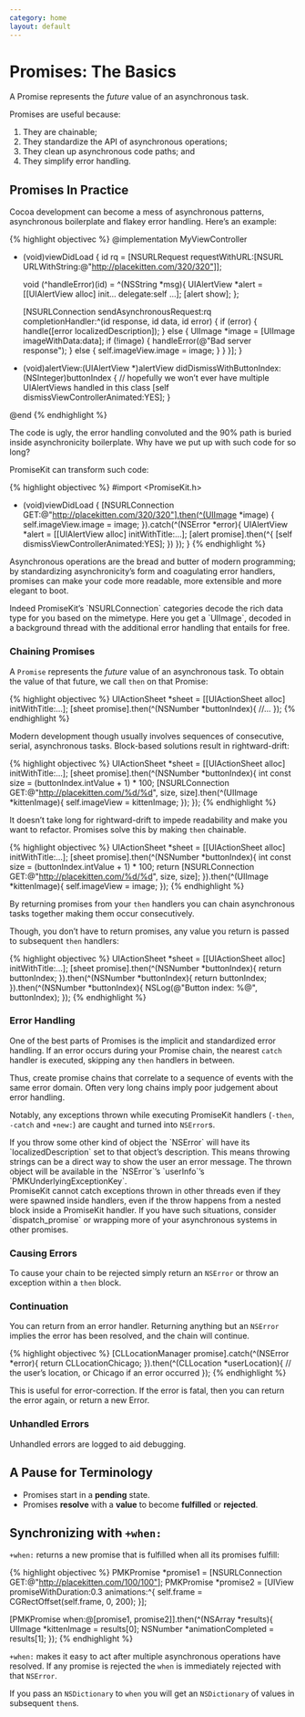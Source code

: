 ```yaml
---
category: home
layout: default
---
```


# Promises: The Basics

A Promise represents the *future* value of an asynchronous task.

Promises are useful because:

1. They are chainable;
2. They standardize the API of asynchronous operations;
3. They clean up asynchronous code paths; and
4. They simplify error handling.


## Promises In Practice

Cocoa development can become a mess of asynchronous patterns, asynchronous boilerplate and flakey error handling. Here’s an example:

{% highlight objectivec %}
@implementation MyViewController

- (void)viewDidLoad {
    id rq = [NSURLRequest requestWithURL:[NSURL URLWithString:@"http://placekitten.com/320/320"]];

    void (^handleError)(id) = ^(NSString *msg){
        UIAlertView *alert = [[UIAlertView alloc] init… delegate:self …];
        [alert show];
    };

    [NSURLConnection sendAsynchronousRequest:rq completionHandler:^(id response, id data, id error) {
        if (error) {
            handle([error localizedDescription]);
        } else {
            UIImage *image = [UIImage imageWithData:data];
            if (!image) {
                handleError(@"Bad server response");
            } else {
                self.imageView.image = image;
            }
        }
    }];
}

- (void)alertView:(UIAlertView *)alertView didDismissWithButtonIndex:(NSInteger)buttonIndex {
    // hopefully we won’t ever have multiple UIAlertViews handled in this class
    [self dismissViewControllerAnimated:YES];
}

@end
{% endhighlight %}

The code is ugly, the error handling convoluted and the 90% path is buried inside asynchronicity boilerplate. Why have we put up with such code for so long?

PromiseKit can transform such code:

{% highlight objectivec %}
#import <PromiseKit.h>

- (void)viewDidLoad {
    [NSURLConnection GET:@"http://placekitten.com/320/320"].then(^(UIImage *image) {
        self.imageView.image = image;
    }).catch(^(NSError *error){
        UIAlertView *alert = [[UIAlertView alloc] initWithTitle:…];
        [alert promise].then(^{
            [self dismissViewControllerAnimated:YES];
        })
    });
}
{% endhighlight %}

Asynchronous operations are the bread and butter of modern programming; by standardizing asynchronicity’s form and coagulating error handlers, promises can make your code more readable, more extensible and more elegant to boot.

<aside>Indeed PromiseKit’s `NSURLConnection` categories decode the rich data type for you based on the mimetype. Here you get a `UIImage`, decoded in a background thread with the additional error handling that entails for free.</aside>


### Chaining Promises

A `Promise` represents the *future* value of an asynchronous task. To obtain the value of that future, we call `then` on that Promise:

{% highlight objectivec %}
UIActionSheet *sheet = [[UIActionSheet alloc] initWithTitle:…];
[sheet promise].then(^(NSNumber *buttonIndex){
    //…
});
{% endhighlight %}

Modern development though usually involves sequences of consecutive, serial, asynchronous tasks. Block-based solutions result in rightward-drift:

{% highlight objectivec %}
UIActionSheet *sheet = [[UIActionSheet alloc] initWithTitle:…];
[sheet promise].then(^(NSNumber *buttonIndex){
    int const size = (buttonIndex.intValue + 1) * 100;
    [NSURLConnection GET:@"http://placekitten.com/%d/%d", size, size].then(^(UIImage *kittenImage){
        self.imageView = kittenImage;
    });
});
{% endhighlight %}

It doesn’t take long for rightward-drift to impede readability and make you want to refactor. Promises solve this by making `then` chainable.

{% highlight objectivec %}
UIActionSheet *sheet = [[UIActionSheet alloc] initWithTitle:…];
[sheet promise].then(^(NSNumber *buttonIndex){
    int const size = (buttonIndex.intValue + 1) * 100;
    return [NSURLConnection GET:@"http://placekitten.com/%d/%d", size, size];
}).then(^(UIImage *kittenImage){
    self.imageView = image;
});
{% endhighlight %}

By returning promises from your `then` handlers you can chain asynchronous tasks together making them occur consecutively.

Though, you don’t have to return promises, any value you return is passed to subsequent `then` handlers:

{% highlight objectivec %}
UIActionSheet *sheet = [[UIActionSheet alloc] initWithTitle:…];
[sheet promise].then(^(NSNumber *buttonIndex){
    return buttonIndex;
}).then(^(NSNumber *buttonIndex){
    return buttonIndex;
}).then(^(NSNumber *buttonIndex){
    NSLog(@"Button index: %@", buttonIndex);
});
{% endhighlight %}


### Error Handling

One of the best parts of Promises is the implicit and standardized error handling. If an error occurs during your Promise chain, the nearest `catch` handler is executed, skipping any `then` handlers in between.

Thus, create promise chains that correlate to a sequence of events with the same error domain. Often very long chains imply poor judgement about error handling.

Notably, any exceptions thrown while executing PromiseKit handlers (`-then`, `-catch` and `+new:`) are caught and turned into `NSError`s.

<aside>If you throw some other kind of object the `NSError` will have its `localizedDescription` set to that object’s description. This means throwing strings can be a direct way to show the user an error message. The thrown object will be available in the `NSError`’s `userInfo`’s `PMKUnderlyingExceptionKey`.</aside>

<aside>PromiseKit cannot catch exceptions thrown in other threads even if they were spawned inside handlers, even if the throw happens from a nested block inside a PromiseKit handler. If you have such situations, consider `dispatch_promise` or wrapping more of your asynchronous systems in other promises.</aside>

### Causing Errors

To cause your chain to be rejected simply return an `NSError` or throw an exception within a `then` block.


### Continuation

You can return from an error handler. Returning anything but an `NSError` implies the error has been resolved, and the chain will continue.

{% highlight objectivec %}
[CLLocationManager promise].catch(^(NSError *error){
    return CLLocationChicago;
}).then(^(CLLocation *userLocation){
    // the user’s location, or Chicago if an error occurred
});
{% endhighlight %}

This is useful for error-correction. If the error is fatal, then you can return the error again, or return a new Error.

### Unhandled Errors

Unhandled errors are logged to aid debugging.


## A Pause for Terminology

* Promises start in a **pending** state.
* Promises **resolve** with a **value** to become **fulfilled** or **rejected**.


## Synchronizing with `+when:`

`+when:` returns a new promise that is fulfilled when all its promises fulfill:

{% highlight objectivec %}
PMKPromise *promise1 = [NSURLConnection GET:@"http://placekitten.com/100/100"];
PMKPromise *promise2 = [UIView promiseWithDuration:0.3 animations:^{
    self.frame = CGRectOffset(self.frame, 0, 200);
}];

[PMKPromise when:@[promise1, promise2]].then(^(NSArray *results){
    UIImage *kittenImage = results[0];
    NSNumber *animationCompleted = results[1];
});
{% endhighlight %}

`+when:` makes it easy to act after multiple asynchronous operations have resolved. If any promise is rejected the `when` is immediately rejected with that `NSError`.

If you pass an `NSDictionary` to `when` you will get an `NSDictionary` of values in subsequent `then`s.

